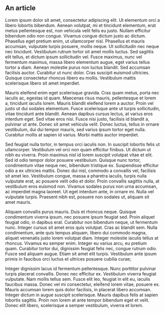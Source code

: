 ## An article

Lorem ipsum dolor sit amet, consectetur adipiscing elit. Ut elementum orci a libero
lobortis bibendum. Aenean volutpat, mi et tincidunt elementum, erat metus
pellentesque est, non vehicula velit felis eu justo. Nullam efficitur bibendum odio
non congue. Vivamus congue dictum justo ac dictum. Phasellus eget pretium enim, ut
ullamcorper nisl. Phasellus et mauris accumsan, vulputate turpis posuere, mollis
neque. Ut sollicitudin nec neque nec tincidunt. Vestibulum rutrum tortor sit amet
mollis luctus. Sed sagittis elit tellus, et dictum ipsum sollicitudin vel.
Fusce maximus, nunc vel fermentum maximus, massa libero elementum augue, eget varius
tellus tortor a diam. Aenean molestie purus non luctus blandit. Sed accumsan
facilisis auctor. Curabitur ut nunc dolor. Cras suscipit euismod ultricies.
Quisque consectetur rhoncus libero eu mollis. Vestibulum mattis scelerisque
libero sit amet imperdiet.

Mauris eleifend enim eget scelerisque gravida. Cras quam metus, porta nec iaculis ac,
egestas id quam. Maecenas risus mauris, pellentesque et lorem a, tincidunt iaculis
lorem. Mauris blandit eleifend lorem a auctor. Proin vel justo ut dui sodales
elementum. Fusce scelerisque ante ut turpis sollicitudin, vitae tincidunt ante
blandit. Aenean dapibus cursus lectus, at varius eros interdum eget. Sed vitae
eros nisi. Fusce nisi justo, facilisis id blandit a, pulvinar ut ante. Donec sit
amet vehicula velit. Donec luctus, tellus in ornare vestibulum, dui dui tempor
mauris, sed varius ipsum tortor eget nulla. Curabitur mollis at sapien id varius.
Morbi mattis auctor imperdiet.

Sed feugiat nulla tortor, in tempus orci iaculis non. In suscipit lobortis felis
ut ullamcorper. Vestibulum vel orci non quam efficitur finibus. Ut dictum ut nibh
eu viverra. Proin maximus nisl id lorem suscipit volutpat vitae et elit. Sed id
odio tempor dolor posuere vestibulum. Quisque nunc tortor, condimentum vitae neque
nec, bibendum tristique ex. Suspendisse efficitur odio a ex ultricies mattis.
Donec dui nisl, commodo a convallis vel, facilisis sit amet leo. Vestibulum congue,
massa a pharetra iaculis, turpis nulla vulputate erat, ac posuere velit odio et
dolor. Proin convallis sagittis nulla, at vestibulum eros euismod non.
Vivamus sodales purus non urna accumsan, ac imperdiet magna laoreet. Ut eget
interdum ante, in ornare mi. Nulla vel vulputate turpis. Praesent nibh est,
posuere non sodales ut, aliquam sit amet mauris.

Aliquam convallis purus mauris. Duis et rhoncus neque. Quisque condimentum viverra
ipsum, nec posuere ipsum feugiat sed. Proin aliquet feugiat odio, in dapibus erat.
Curabitur non bibendum neque, ut fermentum nunc. Integer cursus sit amet eros quis
volutpat. Cras ac blandit sem. Nulla condimentum, ante quis tempus aliquam, libero
dui commodo magna, aliquet venenatis justo lorem volutpat diam. Integer molestie
iaculis tellus at rhoncus. Vivamus eu semper enim. Integer eu varius arcu,
eu pretium quam. Curabitur tortor dui, dignissim feugiat felis nec, congue rutrum
odio. Fusce sed aliquam augue. Etiam sit amet elit turpis. Vestibulum ante ipsum
primis in faucibus orci luctus et ultrices posuere cubilia curae;

Integer dignissim lacus id fermentum pellentesque. Nunc porttitor pulvinar turpis
placerat convallis. Donec nec efficitur ex. Vestibulum viverra feugiat vulputate.
Nam mollis tellus sem. Fusce elit leo, feugiat in elit eu, iaculis faucibus massa.
Donec vel mi consectetur, eleifend lorem vitae, posuere ex. Mauris accumsan lorem
quis dolor facilisis, in placerat libero accumsan. Integer dictum in augue suscipit
scelerisque. Mauris dapibus felis at sapien lobortis sagittis. Proin non lorem
at ante tempor bibendum eget et velit. Donec elit libero, scelerisque a semper
vestibulum, viverra et lorem.
